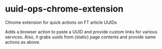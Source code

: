 # uuid-ops-chrome-extension
Chrome extension for quick actions on FT article UUIDs

Adds a browser action to paste a UUID and provide custom links for various services.
Also, it grabs uuids from (static) page contents and provide same actions as above.
